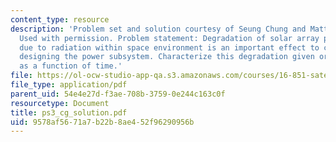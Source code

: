 ```yaml
---
content_type: resource
description: 'Problem set and solution courtesy of Seung Chung and Matthew Richards.
  Used with permission. Problem statement: Degradation of solar array performance
  due to radiation within space environment is an important effect to consider when
  designing the power subsystem. Characterize this degradation given orbit position
  as a function of time.'
file: https://ol-ocw-studio-app-qa.s3.amazonaws.com/courses/16-851-satellite-engineering-fall-2003/9578af5671a7b22b8ae452f96290956b_ps3_cg_solution.pdf
file_type: application/pdf
parent_uid: 54e4e27d-f3ae-708b-3759-0e244c163c0f
resourcetype: Document
title: ps3_cg_solution.pdf
uid: 9578af56-71a7-b22b-8ae4-52f96290956b
---
```

